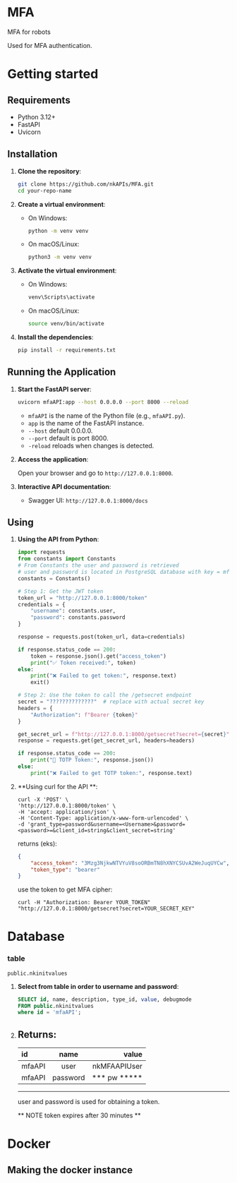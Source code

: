 # MFA
MFA for robots

Used for MFA authentication.

# Getting started

## Requirements

- Python 3.12+
- FastAPI
- Uvicorn

## Installation

1. **Clone the repository**:

    ```sh
    git clone https://github.com/nkAPIs/MFA.git
    cd your-repo-name
    ```

2. **Create a virtual environment**:

    - On Windows:

        ```sh
        python -m venv venv
        ```

    - On macOS/Linux:

        ```sh
        python3 -m venv venv
        ```

3. **Activate the virtual environment**:

    - On Windows:

        ```sh
        venv\Scripts\activate
        ```

    - On macOS/Linux:

        ```sh
        source venv/bin/activate
        ```

4. **Install the dependencies**:

    ```sh
    pip install -r requirements.txt
    ```

## Running the Application

1. **Start the FastAPI server**:

    ```sh
    uvicorn mfaAPI:app --host 0.0.0.0 --port 8000 --reload
    ```

    - `mfaAPI` is the name of the Python file (e.g., `mfaAPI.py`).
    - `app` is the name of the FastAPI instance.
    - `--host` default 0.0.0.0.
    - `--port` default is port 8000.
    - `-reload` reloads when changes is detected.

2. **Access the application**:

    Open your browser and go to `http://127.0.0.1:8000`.

3. **Interactive API documentation**:

    - Swagger UI: `http://127.0.0.1:8000/docs`

## Using

1. **Using the API from Python**:
    ```python
    import requests
    from constants import Constants
    # From Constants the user and password is retrieved
    # user and password is located in PostgreSQL database with key = mfaAPI
    constants = Constants()

    # Step 1: Get the JWT token
    token_url = "http://127.0.0.1:8000/token"
    credentials = {
        "username": constants.user,
        "password": constants.password
    }

    response = requests.post(token_url, data=credentials)

    if response.status_code == 200:
        token = response.json().get("access_token")
        print("✅ Token received:", token)
    else:
        print("❌ Failed to get token:", response.text)
        exit()

    # Step 2: Use the token to call the /getsecret endpoint
    secret = "??????????????"  # replace with actual secret key
    headers = {
        "Authorization": f"Bearer {token}"
    }

    get_secret_url = f"http://127.0.0.1:8000/getsecret?secret={secret}"
    response = requests.get(get_secret_url, headers=headers)

    if response.status_code == 200:
        print("🔑 TOTP Token:", response.json())
    else:
        print("❌ Failed to get TOTP token:", response.text)
    ```
1. **Using curl for the API **:
    ```curl
    curl -X 'POST' \
    'http://127.0.0.1:8000/token' \
    -H 'accept: application/json' \
    -H 'Content-Type: application/x-www-form-urlencoded' \
    -d 'grant_type=password&username=<Username>&password=<password>=&client_id=string&client_secret=string'
    ```

    returns (eks):
    ```json
    {
        "access_token": "3Mzg3NjkwNTVYuV8soORBmTN8hXNYCSUvA2WeJuqUYCw",
        "token_type": "bearer"
    }
    ```
    use the token to get MFA cipher:
    ```curl
    curl -H "Authorization: Bearer YOUR_TOKEN" "http://127.0.0.1:8000/getsecret?secret=YOUR_SECRET_KEY"
    ```
# Database
### table
    public.nkinitvalues

1. **Select from table in order to username and password**:
    ```sql
    SELECT id, name, description, type_id, value, debugmode
	FROM public.nkinitvalues 
    where id = 'mfaAPI';
    ```
2. **Returns**:
    ---
    | id          | name        | value         |
    | :---        |    :----:   |          ---: |
    | mfaAPI      | user        | nkMFAAPIUser  |
    | mfaAPI      | password    | *** pw *****  |
    ---
    user and password is used for obtaining a token.

    ** NOTE token expires after 30 minutes **

# Docker

## Making the docker instance
